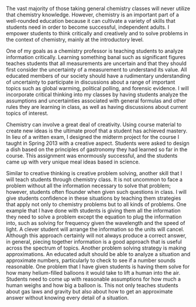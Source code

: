 
The vast majority of those taking general chemistry classes will never utilize that chemistry knowledge. 
However, chemistry is an important part of a well-rounded education because it can cultivate a variety of skills that students need in order to become successful, independent adults. 
I empower students to think critically and creatively and to solve problems in the context of chemistry, mainly at the introductory level.
	
One of my goals as a chemistry professor is teaching students to analyze information critically. 
Learning something banal such as significant figures teaches students that all measurements are uncertain and that they should first consider the uncertainty of a measurement to understand its value.
All educated members of our society should have a rudimentary understanding of uncertainty to participate in discussions about a range of important topics such as global warming, political polling, and forensic evidence.
I will incorporate critical thinking into my classes  by having students analyze the assumptions and uncertainties associated with general formulas and other rules they are learning in class, as well as having discussions about current topics of interest.
	
Chemistry can involve a great deal of creativity.
Using course material to create new ideas is the ultimate proof that a student has achieved mastery.
In lieu of a written exam, I designed the midterm project for the course I taught in Spring 2013 with a creative aspect.
Students were asked to design a dish based on the principles of gastronomy they had learned so far in the course.
This assignment was enormously successful, and the students came up with very unique meal ideas based in science.
	
Similar to creative thinking is creative problem solving, another skill that I will teach students through chemistry class.
It is not uncommon to face a problem without all the information necessary to solve that problem; however, students often flounder when given such questions in class.
I will give students confidence in these situations by teaching them strategies that apply not only to chemistry problems but to all kinds of problems.
One example that I have done with students is giving them all the information they need to solve a problem except the equation to plug the information into, such as solving for frequency given the wavelength and the speed of light.
A clever student will arrange the information so the units will cancel.
Although this approach certainly will not always produce a correct answer, in general, piecing together information is a good approach that is useful across the spectrum of topics.
Another problem solving strategy is making approximations.
An educated adult should be able to analyze a situation and approximate numbers, particularly to check to see if a number sounds reasonable.
One problem that I have given students is having them solve for how many helium-filled balloons it would take to lift a human into the air.
Students need to come up with reasonable assumptions for how much a human weighs and how big a balloon is.
This not only teaches students about gas laws and gravity but also about how to get an approximate answer without knowing every detail of a situation.
